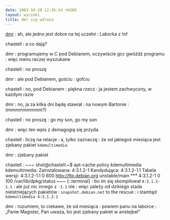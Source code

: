 ```yaml
---
date: 2003-10-20 12:26:54 +0200
layout: wycinki
title: dmr się wdraża
---
```


[dmr](http://bol-istnienia.org/ 'student już')
: ah, ale jedno jest dobre na tej uczelni
: Laborka z Inf

chastell
: a co dają?

dmr
: programujemy w C pod Debianem, oczywiście gcc gwóźdź programu
: więc menu raczej wyszukane

chastell
: no proszę

dmr
: ale pod Debianem, gościu
: gofciu

chastell
: no, pod Debianem
: piękna rzecz
: ja jestem zachwycony, w każdym razie

dmr
: no, ja za kilka dni będę stawiał
: na nowym Bartonie
: (mmmmmmmmm?)

chastell
: no proszę
: go my son, go my son

dmr
: więc ten wpis z demagogią się przyda

chastell
: liczę na relacje
: a, tylko zaznaczę
: że od jakiegoś miesiąca jest zjebany pakiet `kdemultimedia`

dmr
: zjebany pakiet

chastell
: 
    ~~~
    shot@chastell:~$ apt-cache policy kdemultimedia
    kdemultimedia:
      Zainstalowana: 4:3.1.2-1
      Kandydująca: 4:3.1.2-1.1
      Tabela wersji:
         4:3.1.2-1.1 0
            600 http://ftp.debian.org unstable/main
     *** 4:3.1.2-1 0
            100 /var/lib/dpkg/status
    ~~~
    {:.terminal}
: bo im się skompilował `4:3.1.2-1.1`
: ale już nic innego z `-1.1` nie
: więc zależy od dzikiego stada nieistniejących pakietów
: `snapshot.debian.net` to the rescue
: i stamtąd `kdemultimedia 4:3.1.2-1`

dmr
: rozumiem, to ciekawe, że od miesiąca
: powiem panu na laborce
: „Panie Magister, Pan uważa, bo jest zjebany pakiet w anstejbel”
